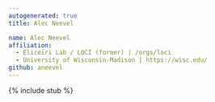```yaml
---
autogenerated: true
title: Alec Neevel

name: Alec Neevel
affiliation:
  - Eliceiri Lab / LOCI (former) | /orgs/loci
  - University of Wisconsin-Madison | https://wisc.edu/
github: aneevel
---
```


{% include stub %}
